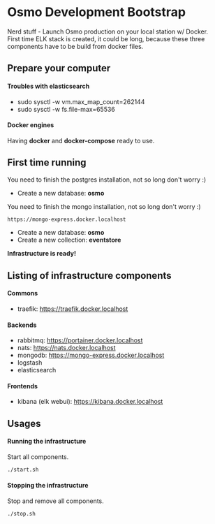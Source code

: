 # Osmo Development Bootstrap

Nerd stuff - Launch Osmo production on your local station w/ Docker.  
First time ELK stack is created, it could be long, because these three components have to be build from docker files.

## Prepare your computer

#### Troubles with elasticsearch

- sudo sysctl -w vm.max_map_count=262144
- sudo sysctl -w fs.file-max=65536

#### Docker engines

Having __docker__ and __docker-compose__ ready to use.

## First time running

You need to finish the postgres installation, not so long don't worry :)

- Create a new database: __osmo__

You need to finish the mongo installation, not so long don't worry :)

```sh
https://mongo-express.docker.localhost
```

- Create a new database: __osmo__
- Create a new collection: __eventstore__

__Infrastructure is ready!__

## Listing of infrastructure components

#### Commons

- traefik: https://traefik.docker.localhost

#### Backends

- rabbitmq: https://portainer.docker.localhost
- nats: https://nats.docker.localhost
- mongodb: https://mongo-express.docker.localhost
- logstash
- elasticsearch

#### Frontends

- kibana (elk webui): https://kibana.docker.localhost

## Usages

#### Running the infrastructure
Start all components.

```sh
./start.sh
```

#### Stopping the infrastructure
Stop and remove all components.

```sh
./stop.sh
```
